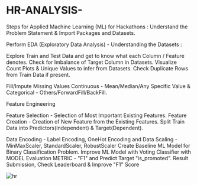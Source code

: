 # HR-ANALYSIS-
Steps for Applied Machine Learning (ML) for Hackathons :
Understand the Problem Statement & Import Packages and Datasets.

Perform EDA (Exploratory Data Analysis) - Understanding the Datasets :

Explore Train and Test Data and get to know what each Column / Feature denotes.
Check for Imbalance of Target Column in Datasets.
Visualize Count Plots & Unique Values to infer from Datasets.
Check Duplicate Rows from Train Data if present.

Fill/Impute Missing Values Continuous - Mean/Median/Any Specific Value & Categorical - Others/ForwardFill/BackFill.

Feature Engineering

Feature Selection - Selection of Most Important Existing Features.
Feature Creation - Creation of New Feature from the Existing Features.
Split Train Data into Predictors(Independent) & Target(Dependent).

Data Encoding - Label Encoding, OneHot Encoding and Data Scaling - MinMaxScaler, StandardScaler, RobustScaler
Create Baseline ML Model for Binary Classification Problem.
Improve ML Model with Voting Classifier with MODEL Evaluation METRIC - "F1" and Predict Target "is_promoted".
Result Submission, Check Leaderboard & Improve "F1" Score

![hr](https://user-images.githubusercontent.com/69980760/119531709-d4a68800-bda1-11eb-967c-815a3d784f0d.PNG)
